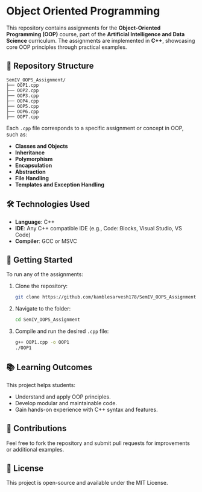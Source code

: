 # Object Oriented Programming 

This repository contains assignments for the **Object-Oriented Programming (OOP)** course, part of the **Artificial Intelligence and Data Science** curriculum. The assignments are implemented in **C++**, showcasing core OOP principles through practical examples.

## 📁 Repository Structure

```
SemIV_OOPS_Assignment/
├── OOP1.cpp
├── OOP2.cpp
├── OOP3.cpp
├── OOP4.cpp
├── OOP5.cpp
├── OOP6.cpp
├── OOP7.cpp
```

Each `.cpp` file corresponds to a specific assignment or concept in OOP, such as:

- **Classes and Objects**
- **Inheritance**
- **Polymorphism**
- **Encapsulation**
- **Abstraction**
- **File Handling**
- **Templates and Exception Handling**

## 🛠️ Technologies Used

- **Language**: C++
- **IDE**: Any C++ compatible IDE (e.g., Code::Blocks, Visual Studio, VS Code)
- **Compiler**: GCC or MSVC

## 🚀 Getting Started

To run any of the assignments:

1. Clone the repository:
   ```bash
   git clone https://github.com/kamblesarvesh178/SemIV_OOPS_Assignment.git
   ```
2. Navigate to the folder:
   ```bash
   cd SemIV_OOPS_Assignment
   ```
3. Compile and run the desired `.cpp` file:
   ```bash
   g++ OOP1.cpp -o OOP1
   ./OOP1
   ```

## 📚 Learning Outcomes

This project helps students:

- Understand and apply OOP principles.
- Develop modular and maintainable code.
- Gain hands-on experience with C++ syntax and features.

## 🙌 Contributions

Feel free to fork the repository and submit pull requests for improvements or additional examples.

## 📄 License

This project is open-source and available under the MIT License.
